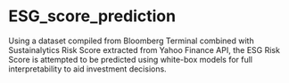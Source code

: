 # ESG_score_prediction
Using a dataset compiled from Bloomberg Terminal combined with Sustainalytics Risk Score extracted from Yahoo Finance API, the ESG Risk Score is attempted to be predicted using white-box models for full interpretability to aid investment decisions.
